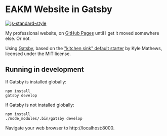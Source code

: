 # EAKM Website in Gatsby
[![js-standard-style](https://cdn.rawgit.com/feross/standard/master/badge.svg)](https://github.com/feross/standard)

My professional website, on [GitHub Pages](https://emilyaviva.github.io/eakm-website-gatsby) until I get it moved somewhere else. Or not.

Using [Gatsby](https://github.com/gatsbyjs/gatsby), based on the ["kitchen sink" default starter](https://github.com/gatsbyjs/gatsby-starter-default) by Kyle Mathews, licensed under the MIT license.

## Running in development
If Gatsby is installed globally:

```
npm install
gatsby develop
```

If Gatsby is not installed globally:

```
npm install
./node_modules/.bin/gatsby develop
```

Navigate your web browser to http://localhost:8000.
